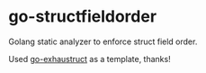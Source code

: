 # go-structfieldorder

Golang static analyzer to enforce struct field order.

Used [go-exhaustruct](https://github.com/GaijinEntertainment/go-exhaustruct) as a template, thanks!